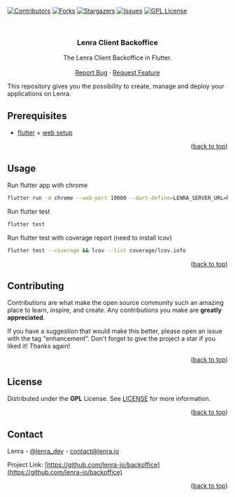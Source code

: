 <div id="top"></div>
<!--
*** This README was created with https://github.com/othneildrew/Best-README-Template
-->



<!-- PROJECT SHIELDS -->
[![Contributors][contributors-shield]][contributors-url]
[![Forks][forks-shield]][forks-url]
[![Stargazers][stars-shield]][stars-url]
[![Issues][issues-shield]][issues-url]
[![GPL License][license-shield]][license-url]



<!-- PROJECT LOGO -->
<br />
<div align="center">

<h3 align="center">Lenra Client Backoffice</h3>

  <p align="center">
    The Lenra Client Backoffice in Flutter.
    <br />
    <br />
    <a href="https://github.com/lenra-io/backoffice/issues">Report Bug</a>
    ·
    <a href="https://github.com/lenra-io/backoffice/issues">Request Feature</a>
  </p>
</div>

This repository gives you the possibility to create, manage and deploy your applications on Lenra.

<!-- GETTING STARTED -->

## Prerequisites

- [flutter](https://flutter.dev/docs/get-started/install) + [web setup](https://flutter.dev/docs/get-started/web)

<p align="right">(<a href="#top">back to top</a>)</p>


<!-- USAGE EXAMPLES -->
## Usage

Run flutter app with chrome
```sh
flutter run -d chrome --web-port 10000 --dart-define=LENRA_SERVER_URL=http://localhost:4000
```

Run flutter test
```sh
flutter test
```

Run flutter test with coverage report (need to install lcov)
```sh
flutter test --coverage && lcov --list coverage/lcov.info
```

<p align="right">(<a href="#top">back to top</a>)</p>



<!-- CONTRIBUTING -->
## Contributing

Contributions are what make the open source community such an amazing place to learn, inspire, and create. Any contributions you make are **greatly appreciated**.

If you have a suggestion that would make this better, please open an issue with the tag "enhancement".
Don't forget to give the project a star if you liked it! Thanks again!

<p align="right">(<a href="#top">back to top</a>)</p>



<!-- LICENSE -->
## License

Distributed under the **GPL** License. See [LICENSE](./LICENSE) for more information.

<p align="right">(<a href="#top">back to top</a>)</p>



<!-- CONTACT -->
## Contact

Lenra - [@lenra_dev](https://twitter.com/lenra_dev) - contact@lenra.io

Project Link: [https://github.com/lenra-io/backoffice](https://github.com/lenra-io/backoffice)

<p align="right">(<a href="#top">back to top</a>)</p>


<!-- MARKDOWN LINKS & IMAGES -->
<!-- https://www.markdownguide.org/basic-syntax/#reference-style-links -->
[contributors-shield]: https://img.shields.io/github/contributors/lenra-io/backoffice.svg?style=for-the-badge
[contributors-url]: https://github.com/lenra-io/backoffice/graphs/contributors
[forks-shield]: https://img.shields.io/github/forks/lenra-io/backoffice.svg?style=for-the-badge
[forks-url]: https://github.com/lenra-io/backoffice/network/members
[stars-shield]: https://img.shields.io/github/stars/lenra-io/backoffice.svg?style=for-the-badge
[stars-url]: https://github.com/lenra-io/backoffice/stargazers
[issues-shield]: https://img.shields.io/github/issues/lenra-io/backoffice.svg?style=for-the-badge
[issues-url]: https://github.com/lenra-io/backoffice/issues
[license-shield]: https://img.shields.io/github/license/lenra-io/backoffice.svg?style=for-the-badge
[license-url]: https://github.com/lenra-io/backoffice/blob/master/LICENSE

